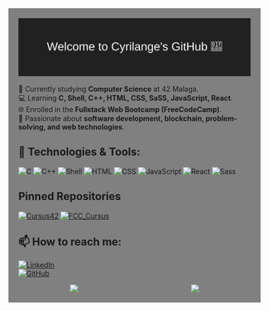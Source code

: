 <div style="background: grey; padding: 20px;">
<img src="https://raw.githubusercontent.com/Cyrilange/Cyrilange/main/banner.svg" alt="Cyrilange Banner">

🏫 Currently studying **Computer Science** at 42 Malaga.  
💻 Learning **C, Shell, C++, HTML, CSS, SaSS, JavaScript, React**.  
🌐 Enrolled in the **Fullstack Web Bootcamp (FreeCodeCamp)**.  
🚀 Passionate about **software development, blockchain, problem-solving, and web technologies**.  

## 🔧 Technologies & Tools:
![C](https://img.shields.io/badge/-C-00599C?style=flat-square&logo=c&logoColor=white)
![C++](https://img.shields.io/badge/-C++-00599C?style=flat-square&logo=c%2B%2B&logoColor=white)
![Shell](https://img.shields.io/badge/-Shell_Scripting-4EAA25?style=flat-square&logo=gnu-bash&logoColor=white)
![HTML](https://img.shields.io/badge/-HTML-E34F26?style=flat-square&logo=html5&logoColor=white)
![CSS](https://img.shields.io/badge/-CSS-1572B6?style=flat-square&logo=css3&logoColor=white)
![JavaScript](https://img.shields.io/badge/-JavaScript-F7DF1E?style=flat-square&logo=javascript&logoColor=black)
![React](https://img.shields.io/badge/-React-61DAFB?style=flat-square&logo=react&logoColor=black)
![Sass](https://img.shields.io/badge/-Sass-CC6699?style=flat-square&logo=sass&logoColor=white)

## Pinned Repositories

[![Cursus42](https://img.shields.io/badge/Cursus42-Click%Here-2F353B)](https://github.com/Cyrilange/Cursus42)
[![FCC_Cursus](https://img.shields.io/badge/FCC_Cursus-Click%20Here-2F353B)](https://github.com/Cyrilange/FCC_Cursus)


## 📫 How to reach me:
[![LinkedIn](https://img.shields.io/badge/-LinkedIn-0077B5?style=flat-square&logo=linkedin&logoColor=white)](https://www.linkedin.com/in/cyril-salamite-270270197/?originalSubdomain=es)  
[![GitHub](https://img.shields.io/badge/-GitHub-181717?style=flat-square&logo=github&logoColor=white)](https://github.com/Cyrilange)  

<div style="display: flex; justify-content: space-around; gap: 20px;">
  <img src="https://github-readme-stats.vercel.app/api?username=Cyrilange&show_icons=true&theme=dark" />
  <img src="https://github-readme-stats.vercel.app/api/top-langs/?username=Cyrilange&layout=compact&theme=dark" />
</div>

</div>


